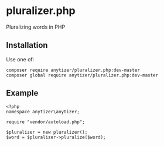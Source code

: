 # pluralizer.php

Pluralizing words in PHP


## Installation

Use one of:

	composer require anytizer/pluralizer.php:dev-master
	composer global require anytizer/pluralizer.php:dev-master


## Example

    <?php
    namespace anytizer\anytizer;

    require "vendor/autoload.php";

    $pluralizer = new pluralizer();
    $word = $pluralizer->pluralize($word);
